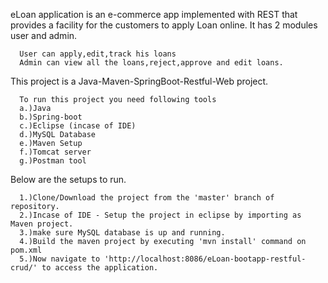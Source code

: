 eLoan application is an e-commerce app implemented with REST that provides a facility for the customers to apply Loan online.
      It has 2 modules user and admin.
      
      User can apply,edit,track his loans
      Admin can view all the loans,reject,approve and edit loans.
This project is a Java-Maven-SpringBoot-Restful-Web project.
      
      To run this project you need following tools
      a.)Java
      b.)Spring-boot
      c.)Eclipse (incase of IDE)
      d.)MySQL Database
      e.)Maven Setup
      f.)Tomcat server
      g.)Postman tool

Below are the setups to run.
      
      1.)Clone/Download the project from the 'master' branch of repository.
      2.)Incase of IDE - Setup the project in eclipse by importing as Maven project.
      3.)make sure MySQL database is up and running.
      4.)Build the maven project by executing 'mvn install' command on pom.xml
      5.)Now navigate to 'http://localhost:8086/eLoan-bootapp-restful-crud/' to access the application.
